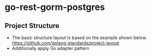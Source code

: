 # go-rest-gorm-postgres

## Project Structure
- The basic structure layout is based on the example shown below. \
    https://github.com/golang-standards/project-layout
- Additionally apply Go adapter pattern

